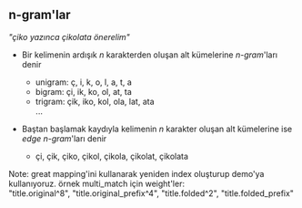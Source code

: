 ## n-gram'lar

*"çiko yazınca çikolata önerelim"*

- Bir kelimenin ardışık *n* karakterden oluşan alt kümelerine *n-gram*'ları denir
    - unigram: ç, i, k, o, l, a, t, a
    - bigram: çi, ik, ko, ol, at, ta
    - trigram: çik, iko, kol, ola, lat, ata  
    ...

- Baştan başlamak kaydıyla kelimenin *n* karakter oluşan alt kümelerine ise *edge n-gram*'ları denir
    - çi, çik, çiko, çikol, çikola, çikolat, çikolata

Note:
great mapping'ini kullanarak yeniden index oluşturup demo'ya kullanıyoruz. örnek multi_match için weight'ler:  
"title.original^8", "title.original_prefix^4", "title.folded^2", "title.folded_prefix"
